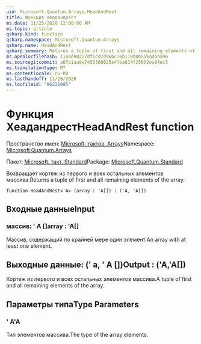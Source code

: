 ```yaml
---
uid: Microsoft.Quantum.Arrays.HeadAndRest
title: Функция Хеадандрест
ms.date: 11/25/2020 12:00:00 AM
ms.topic: article
qsharp.kind: function
qsharp.namespace: Microsoft.Quantum.Arrays
qsharp.name: HeadAndRest
qsharp.summary: Returns a tuple of first and all remaining elements of the array.
ms.openlocfilehash: 1144e00227df1cd7d96bc76b118b0b556adbaa96
ms.sourcegitcommit: a87c1aa8e7453360025e47ba614f25b02ea84ec3
ms.translationtype: MT
ms.contentlocale: ru-RU
ms.lasthandoff: 11/26/2020
ms.locfileid: "96221085"
---
```

# <a name="headandrest-function"></a><span data-ttu-id="1cd95-102">Функция Хеадандрест</span><span class="sxs-lookup"><span data-stu-id="1cd95-102">HeadAndRest function</span></span>

<span data-ttu-id="1cd95-103">Пространство имен: [Microsoft. тактов. Arrays](xref:Microsoft.Quantum.Arrays)</span><span class="sxs-lookup"><span data-stu-id="1cd95-103">Namespace: [Microsoft.Quantum.Arrays](xref:Microsoft.Quantum.Arrays)</span></span>

<span data-ttu-id="1cd95-104">Пакет: [Microsoft. такт. Standard](https://nuget.org/packages/Microsoft.Quantum.Standard)</span><span class="sxs-lookup"><span data-stu-id="1cd95-104">Package: [Microsoft.Quantum.Standard](https://nuget.org/packages/Microsoft.Quantum.Standard)</span></span>


<span data-ttu-id="1cd95-105">Возвращает кортеж из первого и всех остальных элементов массива.</span><span class="sxs-lookup"><span data-stu-id="1cd95-105">Returns a tuple of first and all remaining elements of the array.</span></span>

```qsharp
function HeadAndRest<'A> (array : 'A[]) : ('A, 'A[])
```


## <a name="input"></a><span data-ttu-id="1cd95-106">Входные данные</span><span class="sxs-lookup"><span data-stu-id="1cd95-106">Input</span></span>

### <a name="array--a"></a><span data-ttu-id="1cd95-107">массив: ' A []</span><span class="sxs-lookup"><span data-stu-id="1cd95-107">array : 'A[]</span></span>

<span data-ttu-id="1cd95-108">Массив, содержащий по крайней мере один элемент.</span><span class="sxs-lookup"><span data-stu-id="1cd95-108">An array with at least one element.</span></span>



## <a name="output--aa"></a><span data-ttu-id="1cd95-109">Выходные данные: (' а, ' A [])</span><span class="sxs-lookup"><span data-stu-id="1cd95-109">Output : ('A,'A[])</span></span>

<span data-ttu-id="1cd95-110">Кортеж из первого и всех остальных элементов массива.</span><span class="sxs-lookup"><span data-stu-id="1cd95-110">A tuple of first and all remaining elements of the array.</span></span>

## <a name="type-parameters"></a><span data-ttu-id="1cd95-111">Параметры типа</span><span class="sxs-lookup"><span data-stu-id="1cd95-111">Type Parameters</span></span>

### <a name="a"></a><span data-ttu-id="1cd95-112">' A</span><span class="sxs-lookup"><span data-stu-id="1cd95-112">'A</span></span>

<span data-ttu-id="1cd95-113">Тип элементов массива.</span><span class="sxs-lookup"><span data-stu-id="1cd95-113">The type of the array elements.</span></span>